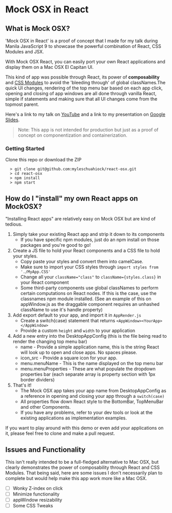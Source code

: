 # Mock OSX in React #

## What is Mock OSX?
'Mock OSX in React' is a proof of concept that I made for my talk during Manila JavaScript 9 to showcase the powerful combination of React, CSS Modules and JSX. 

With Mock OSX React, you can easily port your own React applications and display them on a Mac OSX El Capitan UI. 

This kind of app was possible through React, its power of **composability** and [CSS Modules](https://github.com/css-modules/css-modules) to avoid the 'bleeding through' of global classNames.The quick UI changes, rendering of the top menu bar based on each app click, opening and closing of app windows are all done through vanilla React, simple if statements and making sure that all UI changes come from the topmost parent.

Here's a link to my talk on [YouTube](https://www.youtube.com/watch?v=iGpNvaD93Qc) and a link to my presentation on [Google Slides](https://docs.google.com/presentation/d/1ekWWlPJMQ1iBgxZbgagoMPCVHbrcxVg7M4rgAURx1CA/edit).

> Note: This app is not intended for production but just as a proof of concept on componentization and containerization.

### Getting Started

Clone this repo or download the ZIP

```
  > git clone git@github.com:myleschuahiock/react-osx.git
  > cd react-osx 
  > npm install
  > npm start
```

## How do I "install" my own React apps on MockOSX? ##
"Installing React apps" are relatively easy on Mock OSX but are kind of tedious.
1. Simply take your existing React app and strip it down to its components
   - If you have specific npm modules, just do an npm install on those packages and you're good to go!
2. Create a JS file to hold your React components and a CSS file to hold your styles.
   - Copy paste your styles and convert them into camelCase.
   - Make sure to import your CSS styles through ``` import styles from './MyApp.CSS' ```
   - Change all your ``` className="class" ``` to ```className={styles.class}``` in your React component
   - Some third-party components use global classNames to perform certain computations on React nodes. If this is the case, use the classnames npm module installed. (See an example of this on appWindow.js as the draggable component requires an unhashed className to use it's handle property) 
3. Add export default to your app, and import it in ```AppRender.js```
   - Create a switch(case) statement that returns ```<AppWindow><YourApp></AppWindow>```
   - Provide a custom ```height``` and ```width``` to your application
4. Add a new entry into the DesktopAppConfig (this is the file being read to render the changing top menu bar)
   - name - Provide a simple application name, this is the string React will look up to open and close apps. No spaces please.
   - icon_src - Provide a square icon for your app.
   - menu.menuName - This is the name displayed on the top menu bar
   - menu.menuProperties - These are what populate the dropdown properties bar (each separate array is property section with 1px border dividers)
5. That's it! 
   - The Mock OSX app takes your app name from DesktopAppConfig as a reference in opening and closing your app through a ```switch(case)```
   - All properties flow down React style to the BottomBar, TopMenuBar and other Components.
   - If you have any problems, refer to your dev tools or look at the existing applications as implementation examples.


If you want to play around with this demo or even add your applications on it, please feel free to clone and make a pull request.

## Issues and Functionality
This isn't really intended to be a full-fledged alternative to Mac OSX, but clearly demonstrates the power of composability through React and CSS Modules. That being said, here are some issues I don't necessarily plan to complete but would help make this app work more like a Mac OSX.
- [ ] Wonky Z-index on click
- [ ] Minimize functionality
- [ ] appWindow resizability
- [ ] Some CSS Tweaks